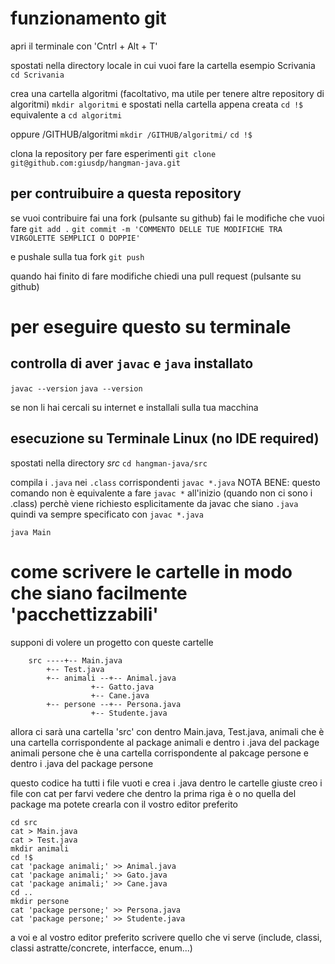# funzionamento git
apri il terminale con 'Cntrl + Alt + T'

spostati nella directory locale in cui vuoi fare la cartella
esempio Scrivania
`cd Scrivania`

crea una cartella algoritmi (facoltativo, ma utile per tenere altre repository di algoritmi)
`mkdir algoritmi`
e spostati nella cartella appena creata
`cd !$` equivalente a `cd algoritmi`

oppure /GITHUB/algoritmi
`mkdir /GITHUB/algoritmi/`
`cd !$`

clona la repository per fare esperimenti
`git clone git@github.com:giusdp/hangman-java.git`

## per contruibuire a questa repository
se vuoi contribuire fai una fork (pulsante su github)
fai le modifiche che vuoi fare
`git add .`
`git commit -m 'COMMENTO DELLE TUE MODIFICHE TRA VIRGOLETTE SEMPLICI O DOPPIE'`

e pushale sulla tua fork
`git push`

quando hai finito di fare modifiche
chiedi una pull request (pulsante su github)

# per eseguire questo su terminale

## controlla di aver `javac` e `java` installato
`javac --version`
`java --version`

se non li hai cercali su internet e installali sulla tua macchina

## esecuzione su Terminale Linux (no IDE required)
spostati nella directory *src*
`cd hangman-java/src`

compila i `.java` nei `.class` corrispondenti
`javac *.java`
NOTA BENE: questo comando non è equivalente a fare `javac *` all'inizio (quando non ci sono i .class) perchè viene richiesto esplicitamente da javac che siano `.java` quindi va sempre specificato con `javac *.java`

`java Main`

# come scrivere le cartelle in modo che siano facilmente 'pacchettizzabili'

supponi di volere un progetto con queste cartelle

```text
	src ----+-- Main.java
		+-- Test.java
		+-- animali --+-- Animal.java
			      +-- Gatto.java
			      +-- Cane.java
		+-- persone --+-- Persona.java
			      +-- Studente.java 
```

allora ci sarà una cartella 'src'
con dentro Main.java, Test.java,
animali che è una cartella corrispondente al package animali
e dentro i .java del package animali
persone che è una cartella corrispondente al pakcage persone
e dentro i .java del package persone

questo codice ha tutti i file vuoti e crea i .java dentro le cartelle giuste
creo i file con cat per farvi vedere che dentro la prima riga è o no
quella del package ma potete crearla con il vostro editor preferito
```
cd src
cat > Main.java
cat > Test.java
mkdir animali
cd !$
cat 'package animali;' >> Animal.java
cat 'package animali;' >> Gato.java
cat 'package animali;' >> Cane.java
cd ..
mkdir persone
cat 'package persone;' >> Persona.java
cat 'package persone;' >> Studente.java
```

a voi e al vostro editor preferito scrivere quello che vi serve
(include, classi, classi astratte/concrete, interfacce, enum...) 

